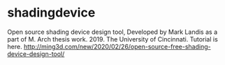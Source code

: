 # shadingdevice
Open source shading device design tool, Developed by Mark Landis as a part of M. Arch thesis work. 2019. The University of Cincinnati.
Tutorial is here.
http://ming3d.com/new/2020/02/26/open-source-free-shading-device-design-tool/
